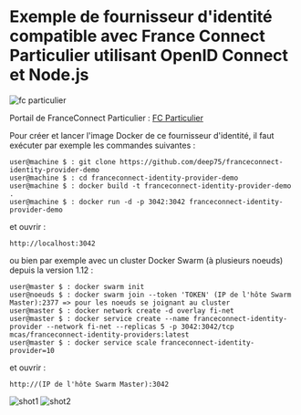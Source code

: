 # Exemple de fournisseur d'identité compatible avec France Connect Particulier utilisant OpenID Connect et Node.js

![fc particulier](https://fcp.integ01.dev-franceconnect.fr/images/fc_logo_alt2_v2.png)

Portail de FranceConnect Particulier : [FC Particulier](https://franceconnect.gouv.fr/)

Pour créer et lancer l'image Docker de ce fournisseur d'identité, il faut exécuter par exemple les commandes suivantes :

    user@machine $ : git clone https://github.com/deep75/franceconnect-identity-provider-demo
    user@machine $ : cd franceconnect-identity-provider-demo
    user@machine $ : docker build -t franceconnect-identity-provider-demo .
    user@machine $ : docker run -d -p 3042:3042 franceconnect-identity-provider-demo

et ouvrir :

    http://localhost:3042


ou bien par exemple avec un cluster Docker Swarm (à plusieurs noeuds) depuis la version 1.12 :

    user@master $ : docker swarm init
    user@noeuds $ : docker swarm join --token 'TOKEN' (IP de l'hôte Swarm Master):2377 => pour les noeuds se joignant au cluster
    user@master $ : docker network create -d overlay fi-net
    user@master $ : docker service create --name franceconnect-identity-provider --network fi-net --replicas 5 -p 3042:3042/tcp mcas/franceconnect-identity-providers:latest
    user@master $ : docker service scale franceconnect-identity-provider=10

et ouvrir :

    http://(IP de l'hôte Swarm Master):3042

![shot1](http://img4.hostingpics.net/pics/536586Selection007.png)
![shot2](http://img4.hostingpics.net/pics/117452Selection008.png)
